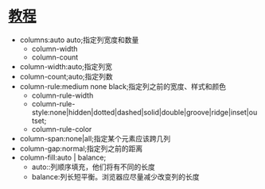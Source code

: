 # [教程](https://www.runoob.com/cssref/css3-pr-columns.html)
- columns:auto auto;指定列宽度和数量
  - column-width
  - column-count
- column-width:auto;指定列宽
- column-count;auto;指定列数
- column-rule:medium none black;指定列之前的宽度、样式和颜色
  - column-rule-width
  - column-rule-style:none|hidden|dotted|dashed|solid|double|groove|ridge|inset|outset;
  - column-rule-color
- column-span:none|all;指定某个元素应该跨几列
- column-gap:normal;指定列之前的距离
- column-fill:auto | balance;
  - auto::列顺序填充，他们将有不同的长度
  - balance:列长短平衡。浏览器应尽量减少改变列的长度